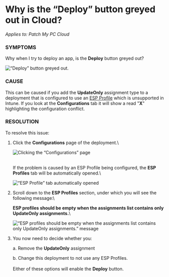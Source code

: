 # Why is the “Deploy” button greyed out in Cloud?

_Applies to: Patch My PC Cloud_

### SYMPTOMS

Why when I try to deploy an app, is the **Deploy** button greyed out?

![“Deploy” button greyed out.](../../../.gitbook/assets/image-\(2342\).png)

### CAUSE

This can be caused if you add the **UpdateOnly** assignment type to a deployment that is configured to use an [ESP Profile](../../cloud-deployments/deploying-an-app-using-cloud/cloud-configurations-deployment-tab/esp-profiles-deployments.md) which is unsupported in Intune. If you look at the **Configurations** tab it will show a read "**X**" highlighting the configuration conflict.

### RESOLUTION

To resolve this issue:

1.  Click the **Configurations** page of the deployment.\\

    ![Clicking the “Configurations” page](../../../.gitbook/assets/image-\(2375\).png)

    \
    If the problem is caused by an ESP Profile being configured, the **ESP Profiles** tab will be automatically opened.\\

    ![“ESP Profile” tab automatically opened](../../../.gitbook/assets/image-\(2344\).png)
2.  Scroll down to the **ESP Profiles** section, under which you will see the following message:\\

    **ESP profiles should be empty when the assignments list contains only UpdateOnly assignments.**\\

    ![“ESP profiles should be empty when the assignments list contains only UpdateOnly assignments.” message](../../../.gitbook/assets/image-\(2345\).png)
3.  You now need to decide whether you:

    a. Remove the **UpdateOnly** assignment

    b. Change this deployment to not use any ESP Profiles.\
    \
    Either of these options will enable the **Deploy** button.
